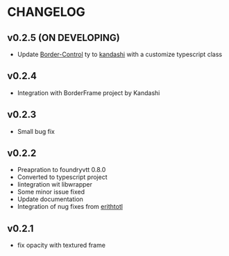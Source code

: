 # CHANGELOG

## v0.2.5 (ON DEVELOPING)

- Update [Border-Control](https://github.com/kandashi/Border-Control) ty to [kandashi](https://github.com/kandashi) with a customize typescript class

## v0.2.4

- Integration with BorderFrame project by Kandashi

## v0.2.3

- Small bug fix

## v0.2.2

- Preapration to foundryvtt 0.8.0
- Converted to typescript project
- Iintegration wit libwrapper
- Some minor issue fixed
- Update documentation
- Integration of nug fixes from [erithtotl](https://github.com/Voldemalort/token-factions/pulls/erithtotl)

## v0.2.1

- fix opacity with textured frame
